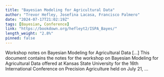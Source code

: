 ```yaml
---
title: "Bayesian Modeling for Agricultural Data"
author: "Trevor Hefley, Josefina Lacasa, Francisco Palmero"
date: "2024-07-17T21:02:19Z"
tags: [Bayesian, Conference]
link: "https://bookdown.org/hefleyt2/ISPA_Bayes/"
length_weight: "2.8%"
pinned: false
---
```


Workshop notes on Bayesian Modeling for Agricultural Data [...] This document contains the notes for the workshop on Bayesian Modeling for Agricultural Data offered at Kansas State University for the 16th International Conference on Precision Agriculture held on July 21, ...
